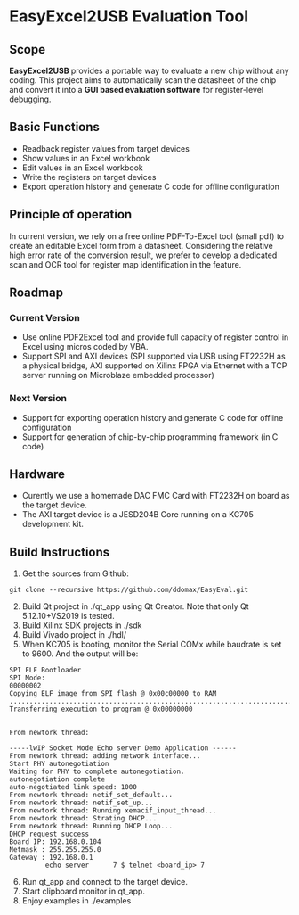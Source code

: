 # EasyExcel2USB Evaluation Tool
## Scope
**EasyExcel2USB** provides a portable way to evaluate a new chip without any coding. This project aims to automatically scan the datasheet of the chip and convert it into a **GUI based evaluation software** for register-level debugging. 
## Basic Functions
* Readback register values from target devices
* Show values in an Excel workbook
* Edit values in an Excel workbook
* Write the registers on target devices
* Export operation history and generate C code for offline configuration
## Principle of operation
In current version, we rely on a free online PDF-To-Excel tool (small pdf) to create an editable Excel form from a datasheet. Considering the relative high error rate of the conversion result, we prefer to develop a dedicated scan and OCR tool for register map identification in the feature.
## Roadmap
### Current Version
* Use online PDF2Excel tool and provide full capacity of register control in Excel using micros coded by VBA.
* Support SPI and AXI devices (SPI supported via USB using FT2232H as a physical bridge, AXI supported on Xilinx FPGA via Ethernet with a TCP server running on Microblaze embedded processor)
### Next Version
* Support for exporting operation history and generate C code for offline configuration
* Support for generation of chip-by-chip programming framework (in C code)
## Hardware
* Curently we use a homemade DAC FMC Card with FT2232H on board as the target device.
* The AXI target device is a JESD204B Core running on a KC705 development kit.
## Build Instructions
1. Get the sources from Github:
``` shell
git clone --recursive https://github.com/ddomax/EasyEval.git
```
2. Build Qt project in ./qt_app using Qt Creator. Note that only Qt 5.12.10+VS2019 is tested.
3. Build Xilinx SDK projects in ./sdk
4. Build Vivado project in ./hdl/
5. When KC705 is booting, monitor the Serial COMx while baudrate is set to 9600. And the output will be:
```
SPI ELF Bootloader
SPI Mode: 
00000002 
Copying ELF image from SPI flash @ 0x00c00000 to RAM
..........................................................................................................................................................................................................................................................
Transferring execution to program @ 0x00000000


From newtork thread:

-----lwIP Socket Mode Echo server Demo Application ------
From newtork thread: adding network interface...
Start PHY autonegotiation 
Waiting for PHY to complete autonegotiation.
autonegotiation complete 
auto-negotiated link speed: 1000
From newtork thread: netif_set_default...
From newtork thread: netif_set_up...
From newtork thread: Running xemacif_input_thread...
From newtork thread: Strating DHCP...
From newtork thread: Running DHCP Loop...
DHCP request success
Board IP: 192.168.0.104
Netmask : 255.255.255.0
Gateway : 192.168.0.1
         echo server      7 $ telnet <board_ip> 7

```
6. Run qt_app and connect to the target device.
7. Start clipboard monitor in qt_app.
8. Enjoy examples in ./examples
